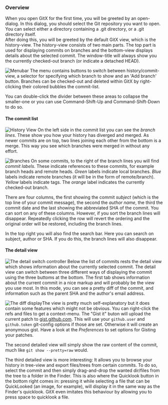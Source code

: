 ### Overview

When you open GitX for the first time, you will be greeted by an open-dialog. In this dialog, you should select the Git 
repository you want to open. You can select either a directory containing a .git directory, or a .git directory itself.  
After doing this, you will be greeted by the default GitX view, which is the history-view. The history-view consists of 
two main parts. The top part is used for displaying commits on branches and the bottom-view displays details about the 
selected commit. The window-title will always show you the currently checked-out branch (or indicate a detached HEAD).

![Menubar](images/UserManual/menubar.png)
The menu contains buttons to switch between history/commit-view, a selector for specifying which branch to show and an 
'Add branch' button. Branches can be checked-out and deleted within GitX by right-clicking their colored bubbles the 
commit-list.

You can double-click the divider between these areas to collapse the smaller-one or you can use Command-Shift-Up and 
Command-Shift-Down to do so.

#### The commit list

![History View](images/UserManual/historyview.png)
On the left side in the commit list you can see the _branch lines_. These show you how your history has diverged and 
merged. As newer commits are on top, two lines joining each other from the bottom is a merge. This way you see which 
branches were merged in without any effort.

![Branches](images/UserManual/branch-lanes.png)
On some commits, to the right of the branch lines you will find _commit labels_. These indicate references to these 
commits, for example branch heads and remote heads. _Green_ labels indicate local branches. _Blue_ labels indicate 
remote branches (it will be in the form of remote/branch). _Yellow_ labels indicate tags. The _orange_ label indicates 
the currently checked-out branch.

There are four columns, the first showing the commit _subject_ (which is the top line of your commit message), the 
second the _author name_, the third the commit date and the last showing the abbreviated SHA of the commit. You can sort 
on any of these columns. However, if you sort the branch lines will disappear. Repeatedly clicking the row will revert 
the ordering and the original order will be restored, including the branch lines.

In the top right you will also find the search bar. Here you can search on subject, author or SHA. If you do this, the 
branch lines will also disappear.

#### The detail view

![The detail switch controller](images/UserManual/detailswitcher.png "The detail switch controller")
Below the list of commits rests the detail view which shows information about the currently selected commit. The detail 
view can switch between three different ways of displaying the commit using the three buttoms at the bottom.  The first 
tab shows information about the current commit in a nice markup and will probably be the view you use most. In this 
mode, you can see a pretty diff of the commit, and information such as the parent SHA and the author's email address.

![The diff display](images/UserManual/display_diff.png "Displaying a diff")The view is pretty much self-explanatory but 
it does contain some features which might not be obvious. You can right-click the refs and files to get a context-menu. 
The "Gist it" buton will upload the current patch to [gist.github.com](http://gist.github.com "Gist"). This will use 
your `github.user` and `github.token` git-config options if those are set. Otherwise it will create an anonymous gist. 
Have a look at the _Preferences_ to set options for Gisting your patches.

The second detailed view will simply show the raw content of the commit, much like `git show --pretty=raw` would.

The third detailed view is more interesting: It allows you to browse your history in tree-view and export files/trees 
from certain commits. To do so, select the commit and then simply drag-and-drop the wanted dir/files from the tree to a 
folder in the Finder. This is also where the Quicklook button in the bottom right comes in: pressing it while selecting 
a file that can be QuickLooked (an image, for example), will display it in the same way as the Finder's quicklook. GitX 
even imitates this behaviour by allowing you to press space to quicklook a file.
